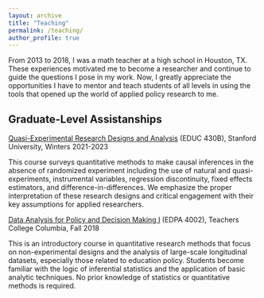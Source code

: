 ```yaml
---
layout: archive
title: "Teaching"
permalink: /teaching/
author_profile: true
---
```


From 2013 to 2018, I was a math teacher at a high school in Houston, TX. These experiences motivated me to become a researcher and continue to guide the questions I pose in my work. Now, I greatly appreciate the opportunities I have to mentor and teach students of all levels in using the tools that opened up the world of applied policy research to me.

## Graduate-Level Assistanships

[Quasi-Experimental Research Designs and Analysis](https://explorecourses.stanford.edu/search?view=catalog&filter-coursestatus-Active=on&page=0&catalog=&q=EDUC430B) (EDUC 430B), Stanford University, Winters 2021-2023

This course surveys quantitative methods to make causal inferences in the absence of randomized experiment including the use of natural and quasi-experiments, instrumental variables, regression discontinuity, fixed effects estimators, and difference-in-differences. We emphasize the proper interpretation of these research designs and critical engagement with their key assumptions for applied researchers.

[Data Analysis for Policy and Decision Making I](https://www.tc.columbia.edu/education-policy-and-social-analysis/education-policy/courses/) (EDPA 4002), Teachers College Columbia, Fall 2018

This is an introductory course in quantitative research methods that focus on non-experimental designs and the analysis of large-scale longitudinal datasets, especially those related to education policy. Students become familiar with the logic of inferential statistics and the application of basic analytic techniques. No prior knowledge of statistics or quantitative methods is required.
